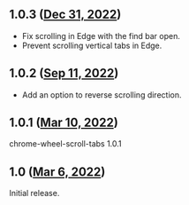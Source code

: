 ## 1.0.3 ([Dec 31, 2022](https://github.com/ramensoftware/windhawk-mods/blob/c323dbab16d3ed2e63b923a87b325278ff43e767/mods/chrome-wheel-scroll-tabs.wh.cpp))

* Fix scrolling in Edge with the find bar open.
* Prevent scrolling vertical tabs in Edge.

## 1.0.2 ([Sep 11, 2022](https://github.com/ramensoftware/windhawk-mods/blob/fe435c7219cd3aa8656728841496d75a3acb32ff/mods/chrome-wheel-scroll-tabs.wh.cpp))

* Add an option to reverse scrolling direction.

## 1.0.1 ([Mar 10, 2022](https://github.com/ramensoftware/windhawk-mods/blob/ee82c6788fef3fe1b1f5ae81f24c76e507e3d665/mods/chrome-wheel-scroll-tabs.wh.cpp))

chrome-wheel-scroll-tabs 1.0.1

## 1.0 ([Mar 6, 2022](https://github.com/ramensoftware/windhawk-mods/blob/85322d8095db39e00abcd70168b490c9602c43d4/mods/chrome-wheel-scroll-tabs.wh.cpp))

Initial release.
